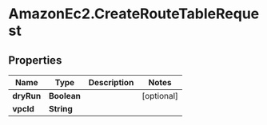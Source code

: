 # AmazonEc2.CreateRouteTableRequest

## Properties

Name | Type | Description | Notes
------------ | ------------- | ------------- | -------------
**dryRun** | **Boolean** |  | [optional] 
**vpcId** | **String** |  | 


